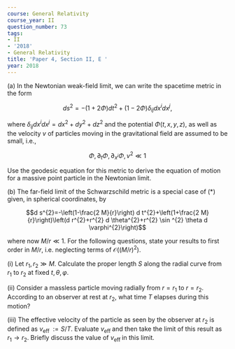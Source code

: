 ```yaml
---
course: General Relativity
course_year: II
question_number: 73
tags:
- II
- '2018'
- General Relativity
title: 'Paper 4, Section II, E '
year: 2018
---
```




(a) In the Newtonian weak-field limit, we can write the spacetime metric in the form

$$d s^{2}=-(1+2 \Phi) d t^{2}+(1-2 \Phi) \delta_{i j} d x^{i} d x^{j},$$

where $\delta_{i j} d x^{i} d x^{j}=d x^{2}+d y^{2}+d z^{2}$ and the potential $\Phi(t, x, y, z)$, as well as the velocity $v$ of particles moving in the gravitational field are assumed to be small, i.e.,

$$\Phi, \partial_{t} \Phi, \partial_{x^{i}} \Phi, v^{2} \ll 1$$

Use the geodesic equation for this metric to derive the equation of motion for a massive point particle in the Newtonian limit.

(b) The far-field limit of the Schwarzschild metric is a special case of (*) given, in spherical coordinates, by

$$d s^{2}=-\left(1-\frac{2 M}{r}\right) d t^{2}+\left(1+\frac{2 M}{r}\right)\left(d r^{2}+r^{2} d \theta^{2}+r^{2} \sin ^{2} \theta d \varphi^{2}\right)$$

where now $M / r \ll 1$. For the following questions, state your results to first order in $M / r$, i.e. neglecting terms of $\mathcal{O}\left((M / r)^{2}\right)$.

(i) Let $r_{1}, r_{2} \gg M$. Calculate the proper length $S$ along the radial curve from $r_{1}$ to $r_{2}$ at fixed $t, \theta, \varphi$.

(ii) Consider a massless particle moving radially from $r=r_{1}$ to $r=r_{2}$. According to an observer at rest at $r_{2}$, what time $T$ elapses during this motion?

(iii) The effective velocity of the particle as seen by the observer at $r_{2}$ is defined as $v_{\text {eff }}:=S / T$. Evaluate $v_{\text {eff }}$ and then take the limit of this result as $r_{1} \rightarrow r_{2}$. Briefly discuss the value of $v_{\text {eff }}$ in this limit.